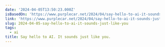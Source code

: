 ```yaml
---
date: '2024-04-05T13:50:23.000Z'
isBasedOn: 'https://www.purplecar.net/2024/04/say-hello-to-ai-it-sounds-just-like-you/'
link: 'https://www.purplecar.net/2024/04/say-hello-to-ai-it-sounds-just-like-you/'
slug: 2024-04-05-say-hello-to-ai-it-sounds-just-like-you
tags:
  - ai
title: Say hello to AI. It sounds just like you.
---
```


